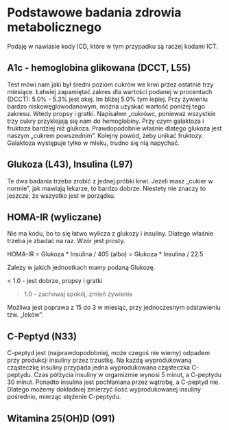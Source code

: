 # Podstawowe badania zdrowia metabolicznego

Podaję w nawiasie kody ICD, które w tym przypadku są raczej kodami ICT.

## A1c - hemoglobina glikowana (DCCT, L55)

Test mówi nam jaki był średni poziom cukrów we krwi przez ostatnie trzy miesiące. Łatwiej zapamiętać zakres dla wartości podanej w procentach (DCCT): 5.0% - 5.3% jest okej. Im bliżej 5.0% tym lepiej. Przy żywieniu bardzo niskowęglowodanowym, można uzyskać wartość poniżej tego zakresu. Wtedy propsy i gratki. Napisałem „cukrówc, ponieważ wszystkie trzy cukry przyklejają się nam do hemoglobiny. Przy czym galaktoza i fruktoza bardziej niż glukoza. Prawdopodobnie właśnie dlatego glukoza jest naszym „cukrem powszednim”. Kolejny powód, żeby unikać fruktozy. Galaktoza występuje tylko w mleku, trudno się nią napychać.

## Glukoza (L43), Insulina (L97)

Te dwa badania trzeba zrobić z jednej próbki krwi. Jeżeli masz „cukier w normie”, jak mawiają lekarze, to bardzo dobrze. Niestety nie znaczy to jeszcze, że wszystko jest w porządku.

## HOMA-IR (wyliczane)

Nie ma kodu, bo to się łatwo wylicza z glukozy i insuliny. Dlatego właśnie trzeba je zbadać na raz.  Wzór jest prosty.

HOMA-IR = Glukoza * Insulina / 405
 (albo) = Glukoza * Insulina / 22.5

Zależy w jakich jednostkach mamy podaną Glukozę.

< 1.0 - jest dobrze, propsy i gratki
> 1.0 - zachowaj spokój, zmień żywienie

Możliwa jest poprawa z 15 do 3 w miesiąc, przy jednoczesnym odstawieniu tzw. „leków”.

## C-Peptyd (N33)

C-peptyd jest (najprawdopodobniej, może czegoś nie wiemy) odpadem przy produkcji insuliny przez trzustkę. Na każdą wyprodukowaną cząsteczkę insuliny przypada jedna wyprodukowana cząsteczka C-peptydu. Czas półżycia insuliny w orgamizmie wynosi 5 minut, a C-peptydu 30 minut. Ponadto insulina jest pochłaniana przez wątrobę, a C-peptyd nie. Dlatego możemy dokładniej zmierzyć ilość wyprodukowanej insuliny pośrednio, mierząc stężenie C-peptydu.

## Witamina 25(OH)D (O91)
